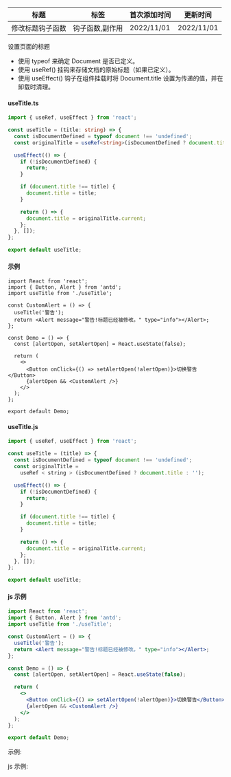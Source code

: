 | 标题             | 标签            | 首次添加时间 | 更新时间   |
| ---------------- | --------------- | ------------ | ---------- |
| 修改标题钩子函数 | 钩子函数,副作用 | 2022/11/01   | 2022/11/01 |

设置页面的标题

- 使用 typeof 来确定 Document 是否已定义。
- 使用 useRef() 挂钩来存储文档的原始标题（如果已定义）。
- 使用 useEffect() 钩子在组件挂载时将 Document.title 设置为传递的值，并在卸载时清理。

#### useTitle.ts

```ts
import { useRef, useEffect } from 'react';

const useTitle = (title: string) => {
  const isDocumentDefined = typeof document !== 'undefined';
  const originalTitle = useRef<string>(isDocumentDefined ? document.title : '');

  useEffect(() => {
    if (!isDocumentDefined) {
      return;
    }

    if (document.title !== title) {
      document.title = title;
    }

    return () => {
      document.title = originalTitle.current;
    };
  }, []);
};

export default useTitle;
```

#### 示例

```tsx | pure
import React from 'react';
import { Button, Alert } from 'antd';
import useTitle from './useTitle';

const CustomAlert = () => {
  useTitle('警告');
  return <Alert message="警告!标题已经被修改。" type="info"></Alert>;
};

const Demo = () => {
  const [alertOpen, setAlertOpen] = React.useState(false);

  return (
    <>
      <Button onClick={() => setAlertOpen(!alertOpen)}>切换警告</Button>
      {alertOpen && <CustomAlert />}
    </>
  );
};

export default Demo;
```

#### useTitle.js

```js
import { useRef, useEffect } from 'react';

const useTitle = (title) => {
  const isDocumentDefined = typeof document !== 'undefined';
  const originalTitle =
    useRef < string > (isDocumentDefined ? document.title : '');

  useEffect(() => {
    if (!isDocumentDefined) {
      return;
    }

    if (document.title !== title) {
      document.title = title;
    }

    return () => {
      document.title = originalTitle.current;
    };
  }, []);
};

export default useTitle;
```

#### js 示例

```jsx | pure
import React from 'react';
import { Button, Alert } from 'antd';
import useTitle from './useTitle';

const CustomAlert = () => {
  useTitle('警告');
  return <Alert message="警告!标题已经被修改。" type="info"></Alert>;
};

const Demo = () => {
  const [alertOpen, setAlertOpen] = React.useState(false);

  return (
    <>
      <Button onClick={() => setAlertOpen(!alertOpen)}>切换警告</Button>
      {alertOpen && <CustomAlert />}
    </>
  );
};

export default Demo;
```

示例:

<code src="./Demo.zh-CN.tsx"></code>

js 示例:

<code src="./js/Demo.zh-CN.jsx"></code>
